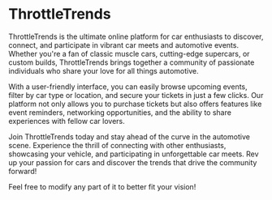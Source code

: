 # ThrottleTrends
ThrottleTrends is the ultimate online platform for car enthusiasts to discover, connect, and participate in vibrant car meets and automotive events. Whether you're a fan of classic muscle cars, cutting-edge supercars, or custom builds, ThrottleTrends brings together a community of passionate individuals who share your love for all things automotive.

With a user-friendly interface, you can easily browse upcoming events, filter by car type or location, and secure your tickets in just a few clicks. Our platform not only allows you to purchase tickets but also offers features like event reminders, networking opportunities, and the ability to share experiences with fellow car lovers.

Join ThrottleTrends today and stay ahead of the curve in the automotive scene. Experience the thrill of connecting with other enthusiasts, showcasing your vehicle, and participating in unforgettable car meets. Rev up your passion for cars and discover the trends that drive the community forward!

Feel free to modify any part of it to better fit your vision!
